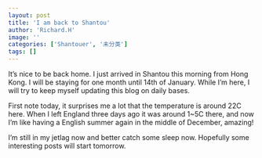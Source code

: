 ```yaml
---
layout: post
title: 'I am back to Shantou'
author: 'Richard.H'
image: ''
categories: ['Shantouer', '未分类']
tags: []
---
```


It’s nice to be back home. I just arrived in Shantou this morning from Hong Kong. I will be staying for one month until 14th of January. While I’m here, I will try to keep myself updating this blog on daily bases. 

First note today, it surprises me a lot that the temperature is around 22C here. When I left England three days ago it was around 1~5C there, and now I’m like having a English summer again in the middle of December, amazing! 

I’m still in my jetlag now and better catch some sleep now. Hopefully some interesting posts will start tomorrow.

